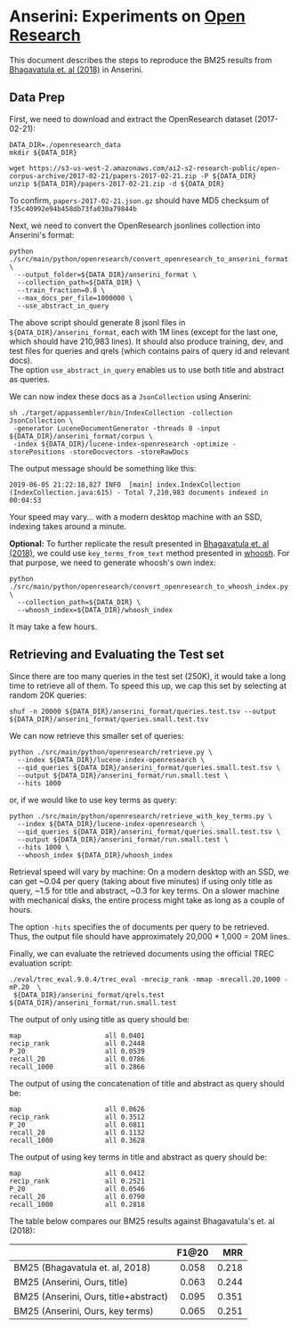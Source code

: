 # Anserini: Experiments on [Open Research](https://api.semanticscholar.org/corpus/)

This document describes the steps to reproduce the BM25 results from [Bhagavatula et. al (2018)](https://arxiv.org/pdf/1802.08301.pdf)
in Anserini.

## Data Prep

First, we need to download and extract the OpenResearch dataset (2017-02-21):

```
DATA_DIR=./openresearch_data
mkdir ${DATA_DIR}

wget https://s3-us-west-2.amazonaws.com/ai2-s2-research-public/open-corpus-archive/2017-02-21/papers-2017-02-21.zip -P ${DATA_DIR}
unzip ${DATA_DIR}/papers-2017-02-21.zip -d ${DATA_DIR}
```

To confirm, `papers-2017-02-21.json.gz` should have MD5 checksum of `f35c40992e94b458db73fa030a79844b`

Next, we need to convert the OpenResearch jsonlines collection into Anserini's format:

```
python ./src/main/python/openresearch/convert_openresearch_to_anserini_format.py \
  --output_folder=${DATA_DIR}/anserini_format \
  --collection_path=${DATA_DIR} \
  --train_fraction=0.8 \
  --max_docs_per_file=1000000 \
  --use_abstract_in_query
```

The above script should generate 8 jsonl files in `${DATA_DIR}/anserini_format`, each with 1M lines (except for the last one, which should have 210,983 lines).
It should also produce training, dev, and test files for queries and qrels (which contains pairs of query id and relevant docs).  
The option `use_abstract_in_query` enables us to use both title and abstract as queries. 

We can now index these docs as a `JsonCollection` using Anserini:

```
sh ./target/appassembler/bin/IndexCollection -collection JsonCollection \
 -generator LuceneDocumentGenerator -threads 8 -input ${DATA_DIR}/anserini_format/corpus \
 -index ${DATA_DIR}/lucene-index-openresearch -optimize -storePositions -storeDocvectors -storeRawDocs 
```

The output message should be something like this:

```
2019-06-05 21:22:18,827 INFO  [main] index.IndexCollection (IndexCollection.java:615) - Total 7,210,983 documents indexed in 00:04:53
```

Your speed may vary... with a modern desktop machine with an SSD, indexing takes around a minute.

**Optional:** To further replicate the result presented in [Bhagavatula et. al (2018)](https://arxiv.org/pdf/1802.08301.pdf), we could use `key_terms_from_text` method presented in [whoosh](https://whoosh.readthedocs.io/en/latest/). For that purpose, we need to generate whoosh's own index:

```
python ./src/main/python/openresearch/convert_openresearch_to_whoosh_index.py \
  --collection_path=${DATA_DIR} \
  --whoosh_index=${DATA_DIR}/whoosh_index
```
It may take a few hours.

## Retrieving and Evaluating the Test set

Since there are too many queries in the test set (250K), it would take a long time to retrieve all of them. To speed this up, we cap this set by selecting at random 20K queries:

```
shuf -n 20000 ${DATA_DIR}/anserini_format/queries.test.tsv --output ${DATA_DIR}/anserini_format/queries.small.test.tsv
```

We can now retrieve this smaller set of queries:

```
python ./src/main/python/openresearch/retrieve.py \
  --index ${DATA_DIR}/lucene-index-openresearch \
  --qid_queries ${DATA_DIR}/anserini_format/queries.small.test.tsv \
  --output ${DATA_DIR}/anserini_format/run.small.test \
  --hits 1000
```
or, if we would like to use key terms as query:

```
python ./src/main/python/openresearch/retrieve_with_key_terms.py \
  --index ${DATA_DIR}/lucene-index-openresearch \
  --qid_queries ${DATA_DIR}/anserini_format/queries.small.test.tsv \
  --output ${DATA_DIR}/anserini_format/run.small.test \
  --hits 1000 \
  --whoosh_index ${DATA_DIR}/whoosh_index
```


Retrieval speed will vary by machine:
On a modern desktop with an SSD, we can get ~0.04 per query (taking about five minutes) if using only title as query, ~1.5 for title and abstract, ~0.3 for key terms.
On a slower machine with mechanical disks, the entire process might take as long as a couple of hours.

The option `-hits` specifies the of documents per query to be retrieved.
Thus, the output file should have approximately 20,000 * 1,000 = 20M lines. 

Finally, we can evaluate the retrieved documents using the official TREC evaluation script: 

```
./eval/trec_eval.9.0.4/trec_eval -mrecip_rank -mmap -mrecall.20,1000 -mP.20  \
 ${DATA_DIR}/anserini_format/qrels.test ${DATA_DIR}/anserini_format/run.small.test
```

The output of only using title as query should be:

```
map                   	all	0.0401
recip_rank            	all	0.2448
P_20                  	all	0.0539
recall_20             	all	0.0786
recall_1000           	all	0.2866
```
The output of using the concatenation of title and abstract as query should be:  

```
map                   	all	0.0626
recip_rank            	all	0.3512
P_20                  	all	0.0811
recall_20             	all	0.1132
recall_1000           	all	0.3628
```
The output of using key terms in title and abstract as query should be:

```
map                   	all	0.0412
recip_rank            	all	0.2521
P_20                  	all	0.0546
recall_20             	all	0.0790
recall_1000           	all	0.2818
```

The table below compares our BM25 results against Bhagavatula's et. al (2018):

|                                 | F1@20 |  MRR  |
|----------|:-------------:|------:|
| BM25 (Bhagavatula et. al, 2018) | 0.058 | 0.218 |
| BM25 (Anserini, Ours, title)    | 0.063 | 0.244 |
| BM25 (Anserini, Ours, title+abstract)| 0.095 | 0.351 |
| BM25 (Anserini, Ours, key terms)| 0.065 | 0.251 |


